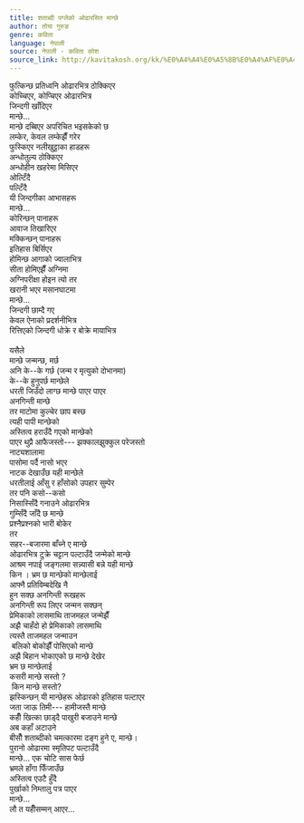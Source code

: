```yaml
---
title: शताब्दी पग्लेको ओढारसित मान्छे
author: तोया गुरुङ
genre: कविता
language: नेपाली
source: नेपाली - कविता कोश
source_link: http://kavitakosh.org/kk/%E0%A4%A4%E0%A5%8B%E0%A4%AF%E0%A4%BE_%E0%A4%97%E0%A5%81%E0%A4%B0%E0%A5%81%E0%A4%99
---
```


फुत्किन्छ प्रतिध्वनि ओढारभित्र ठोक्किएर  
कोच्चिएर, कोप्चिएर ओढारभित्र  
जिन्दगी खाँदिएर  
मान्छे...  
मान्छे दब्बिएर अपरिचित भइसकेको छ  
लम्केर, केवल लम्केझैँ गरेर  
फुस्किएर नलीखुट्टाका हाडहरू  
अन्धोतुल्य ठोक्किएर  
अन्धोहीन खहरेमा मिसिएर  
ओल्टिँदै  
पल्टिँदै  
यी जिन्दगीका आभासहरू  
मान्छे...  
कोरिन्छन् पानाहरू  
आवाज तिखारिएर  
मक्किन्छन् पानाहरू  
इतिहास बिर्सिएर  
होमिन्छ आगाको ज्वालाभित्र  
सीता होमिएझैँ अग्निमा  
अग्निपरीक्षा होइन त्यो तर  
खरानी भएर मसानघाटमा  
मान्छे...  
जिन्दगी छाम्दै गए  
केवल ऐनाको प्रदर्शनीभित्र  
रित्तिएको जिन्दगी धोक्रे र बोक्रे मायाभित्र  
   
यसैले  
मान्छे जन्मन्छ, मर्छ  
अनि के--के गर्छ (जन्म र मृत्युको दोभानमा)  
के--के हुनुपर्छ मान्छेले  
धरती जिउँदो लाग्छ मान्छे पाएर पाएर  
अनगिन्ती मान्छे  
तर माटोमा कुल्चेर छाप बस्छ  
त्यही पापी मान्छेको  
अस्तित्व हराउँदै गएको मान्छेको  
पाएर थुप्रै आफैजस्तो--- झक्कालझुक्कुल परेजस्तो  
नाट्यशालामा  
पासोमा पर्दै नासो भएर  
नाटक देखाउँछ यही मान्छेले  
धरतीलाई आँसु र हाँसोको उपहार सुम्पेर  
तर पनि कसो--कसो  
निसास्सिँदै गनाउने ओढारभित्र  
गुम्सिँदै जाँदै छ मान्छे  
प्रश्नैप्रश्नको भारी बोकेर  
तर  
सहर--बजारमा बाँच्ने ए मान्छे  
ओढारभित्र टुक्रे चट्टान पल्टाउँदै जन्मेको मान्छे  
आश्रम नपाई जङ्गलमा सन्न्यासी बन्ने यही मान्छे  
किन । भ्रम छ मान्छेको मान्छेलाई  
आफ्नै प्रतिविम्बदेखि नै  
हुन सक्छ अनगिन्ती रूखहरू  
अनगिन्ती रूप लिएर जन्मन सक्छन्  
प्रेमिकाको लासमाथि ताजमहल जन्मेझैँ  
अझै चाहँदो हो प्रेमिकाको लासमाथि  
त्यस्तै ताजमहल जन्माउन  
 बलिको बोकोझैँ पोसिएको मान्छे  
अझै बिहान भोकाएको छ मान्छे देखेर  
भ्रम छ मान्छेलाई  
कसरी मान्छे सस्तो ?  
 किन मान्छे सस्तो?  
झस्किन्छन् यी मान्छेहरू ओढारको इतिहास पल्टाएर  
जता जाऊ तिमी--- हामीजस्तै मान्छे  
कहीँ खित्का छाड्दै पाखुरी बजाउने मान्छे  
अब कहाँ अटाउने  
बीसौँ शताब्दीको चमत्कारमा दङ्ग हुने ए, मान्छे।  
पुरानो ओढारमा स्मृतिपट पल्टाउँदै  
मान्छे... एक चोटि सास फेर्छ  
भ्रमले हाँगा फिँजाउँछ  
अस्तित्व एउटै हुँदै  
पुर्खाको निम्तालु पत्र पाएर  
मान्छे...  
लौ त यहीँसम्मन् आएर...

